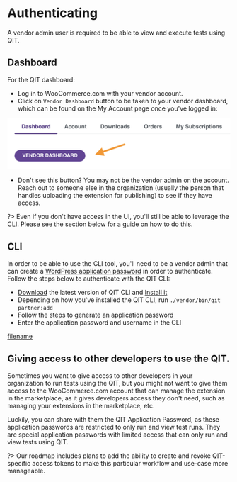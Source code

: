# Authenticating

A vendor admin user is required to be able to view and execute tests using QIT.

## Dashboard

For the QIT dashboard:

- Log in to WooCommerce.com with your vendor account.
- Click on `Vendor Dashboard` button to be taken to your vendor dashboard, which can be found on the My Account page once you've logged in:

![go-to-dashboard](dashboard/_media/go-to-dashboard.png ":size=50%")

- Don't see this button? You may not be the vendor admin on the account. Reach out to someone else in the organization (usually the person that handles uploading the extension for publishing) to see if they have access.

?> Even if you don't have access in the UI, you'll still be able to leverage the CLI. Please see the section below for a guide on how to do this.

## CLI

In order to be able to use the CLI tool, you'll need to be a vendor admin that can create a [WordPress application password](https://make.wordpress.org/core/2020/11/05/application-passwords-integration-guide/) in order to authenticate. Follow the steps below to authenticate with the QIT CLI:

- [Download](https://github.com/woocommerce/qit-cli/releases/latest/) the latest version of QIT CLI and [Install it](/cli/getting-started?id=installing)
- Depending on how you've installed the QIT CLI, run `./vendor/bin/qit partner:add`
- Follow the steps to generate an application password
- Enter the application password and username in the CLI

[filename](_media/qit-cli-auth-flow.mp4 ":include :type=video controls width=100% height=100%")

## Giving access to other developers to use the QIT.

Sometimes you want to give access to other developers in your organization to run tests using the QIT, but you might not want to give them access to the WooCommerce.com account that can manage the extension in the marketplace, as it gives developers access they don't need, such as managing your extensions in the marketplace, etc.

Luckily, you can share with them the QIT Application Password, as these application passwords are restricted to only run and view test runs. They are special application passwords with limited access that can only run and view tests using QIT.

?> Our roadmap includes plans to add the ability to create and revoke QIT-specific access tokens to make this particular workflow and use-case more manageable.
